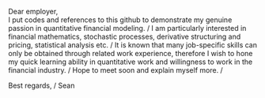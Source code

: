 Dear employer,  
I put codes and references to this github to demonstrate my genuine passion in quantitative financial modeling. /
I am particularly interested in financial mathematics, stochastic processes, derivative structuring and pricing, statistical analysis etc. /
It is known that many job-specific skills can only be obtained through related work experience, therefore I wish to hone my quick learning ability in quantitative work and willingness to work in the financial industry. /
Hope to meet soon and explain myself more. /

Best regards, /
Sean
